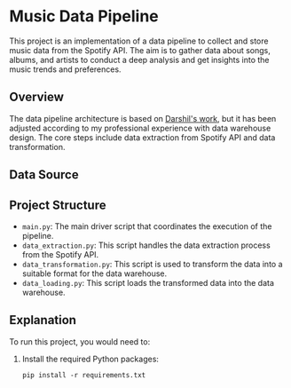 # Music Data Pipeline

This project is an implementation of a data pipeline to collect and store music data from the Spotify API. The aim is to gather data about songs, albums, and artists to conduct a deep analysis and get insights into the music trends and preferences.

## Overview

The data pipeline architecture is based on [Darshil's work](https://github.com/darshilparmar/python-for-data-engineering/tree/main/6.%20End-To-End%20Data%20Pipeline%20Project), but it has been adjusted according to my professional experience with data warehouse design. The core steps include data extraction from Spotify API and data transformation.

## Data Source


## Project Structure

- `main.py`: The main driver script that coordinates the execution of the pipeline.
- `data_extraction.py`: This script handles the data extraction process from the Spotify API.
- `data_transformation.py`: This script is used to transform the data into a suitable format for the data warehouse.
- `data_loading.py`: This script loads the transformed data into the data warehouse.

## Explanation

To run this project, you would need to:

1. Install the required Python packages: 
    ```
    pip install -r requirements.txt
    ```

